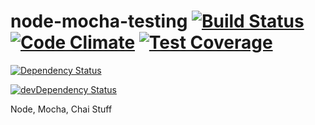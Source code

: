 # node-mocha-testing [![Build Status](https://travis-ci.org/BryanDuplantis/node-mocha-testing.svg?branch=master)](https://travis-ci.org/BryanDuplantis/node-mocha-testing) [![Code Climate](https://codeclimate.com/github/BryanDuplantis/node-mocha-testing/badges/gpa.svg)](https://codeclimate.com/github/BryanDuplantis/node-mocha-testing) [![Test Coverage](https://codeclimate.com/github/BryanDuplantis/node-mocha-testing/badges/coverage.svg)](https://codeclimate.com/github/BryanDuplantis/node-mocha-testing/coverage)

[![Dependency Status](https://david-dm.org/BryanDuplantis/node-mocha-testing.svg)](https://david-dm.org/BryanDuplantis/node-mocha-testing)

[![devDependency Status](https://david-dm.org/BryanDuplantis/node-mocha-testing/dev-status.svg)](https://david-dm.org/BryanDuplantis/node-mocha-testing#info=devDependencies)

Node, Mocha, Chai Stuff
